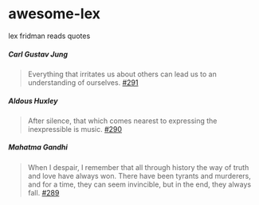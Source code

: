 # awesome-lex
lex fridman reads quotes

##### Carl Gustav Jung
>Everything that irritates us about others can lead us to an understanding of ourselves. [#291](https://youtu.be/f0un-l1L8Zw?t=6103)

##### Aldous Huxley
>After silence, that which comes nearest to expressing the inexpressible is music. [#290](https://youtu.be/jvGZkf87aCs?t=7897)

##### Mahatma Gandhi
>When I despair, I remember that all through history the way of truth and love have always won. There have been tyrants and murderers, and for a time, they can seem invincible, but in the end, they always fall. [#289](https://youtu.be/2a7CDKqWcZ0?t=9635)
